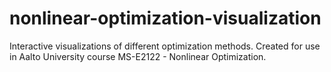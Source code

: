# nonlinear-optimization-visualization
Interactive visualizations of different optimization methods. Created for use in Aalto University course MS-E2122 - Nonlinear Optimization.
